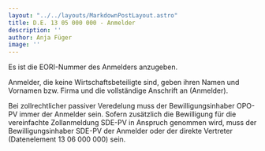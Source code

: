 ```yaml
---
layout: "../../layouts/MarkdownPostLayout.astro"
title: D.E. 13 05 000 000 - Anmelder
description: ''
author: Anja Füger
image: ''
---
```


Es ist die EORI-Nummer des Anmelders anzugeben.

Anmelder, die keine Wirtschaftsbeteiligte sind, geben ihren Namen und Vornamen bzw. Firma und die vollständige Anschrift an (Anmelder).

Bei zollrechtlicher passiver Veredelung muss der Bewilligungsinhaber OPO-PV immer der Anmelder sein. Sofern zusätzlich die Bewilligung für die vereinfachte Zollanmeldung SDE-PV in Anspruch genommen wird, muss der Bewilligungsinhaber SDE-PV der Anmelder oder der direkte Vertreter (Datenelement 13 06 000 000) sein.
